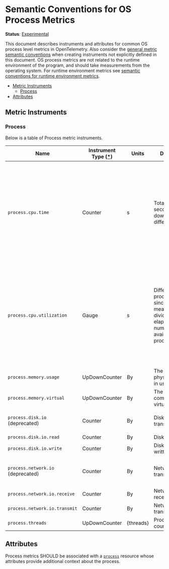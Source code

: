 <!--- Hugo front matter used to generate the website version of this page:
linkTitle: Process
--->

# Semantic Conventions for OS Process Metrics

**Status**: [Experimental](../../document-status.md)

This document describes instruments and attributes for common OS process level
metrics in OpenTelemetry. Also consider the [general metric semantic
conventions](README.md#general-metric-semantic-conventions) when creating
instruments not explicitly defined in this document. OS process metrics are
not related to the runtime environment of the program, and should take
measurements from the operating system. For runtime environment metrics see
[semantic conventions for runtime environment
metrics](runtime-environment-metrics.md).

<!-- Re-generate TOC with `markdown-toc --no-first-h1 -i` -->

<!-- toc -->

- [Metric Instruments](#metric-instruments)
  * [Process](#process)
- [Attributes](#attributes)

<!-- tocstop -->

## Metric Instruments

### Process

Below is a table of Process metric instruments.

| Name                              | Instrument Type ([*](README.md#instrument-types)) | Units      | Description                                                                                                                         | Labels                                                                                                                                                                                          |
| --------------------------------- | ------------------------------------------------- | ---------- | ----------------------------------------------------------------------------------------------------------------------------------- | ----------------------------------------------------------------------------------------------------------------------------------------------------------------------------------------------- |
| `process.cpu.time`                | Counter                                           | s          | Total CPU seconds broken down by different states.                                                                                  | `state`, if specified, SHOULD be one of: `system`, `user`, `wait`. A process SHOULD be characterized _either_ by data points with no `state` labels, _or only_ data points with `state` labels. |
| `process.cpu.utilization`         | Gauge                                             | s          | Difference in process.cpu.time since the last measurement, divided by the elapsed time and number of CPUs available to the process. | `state`, if specified, SHOULD be one of: `system`, `user`, `wait`. A process SHOULD be characterized _either_ by data points with no `state` labels, _or only_ data points with `state` labels. |
| `process.memory.usage`            | UpDownCounter                                     | By         | The amount of physical memory in use.                                                                                               |                                                                                                                                                                                                 |
| `process.memory.virtual`          | UpDownCounter                                     | By         | The amount of committed virtual memory.                                                                                             |                                                                                                                                                                                                 |
| `process.disk.io` (deprecated)    | Counter                                           | By         | Disk bytes transferred.                                                                                                             | `direction` SHOULD be one of: `read`, `write`                                                                                                                                                   |
| `process.disk.io.read`            | Counter                                           | By         | Disk bytes read.                                                                                                                    |                                                                                                                                                                                                 |
| `process.disk.io.write`           | Counter                                           | By         | Disk bytes written.                                                                                                                 |                                                                                                                                                                                                 |
| `process.network.io` (deprecated) | Counter                                           | By         | Network bytes transferred.                                                                                                          | `direction` SHOULD be one of: `receive`, `transmit`                                                                                                                                             |
| `process.network.io.receive`      | Counter                                           | By         | Network bytes received.                                                                                                             |                                                                                                                                                                                                 |
| `process.network.io.transmit`     | Counter                                           | By         | Network bytes transmitted.                                                                                                          |                                                                                                                                                                                                 |
| `process.threads`                 | UpDownCounter                                     | {threads}  | Process threads count.                                                                                                              |                                                                                                                                                                                                 |

## Attributes

Process metrics SHOULD be associated with a [`process`](../../resource/semantic_conventions/process.md#process) resource whose attributes provide additional context about the process.
